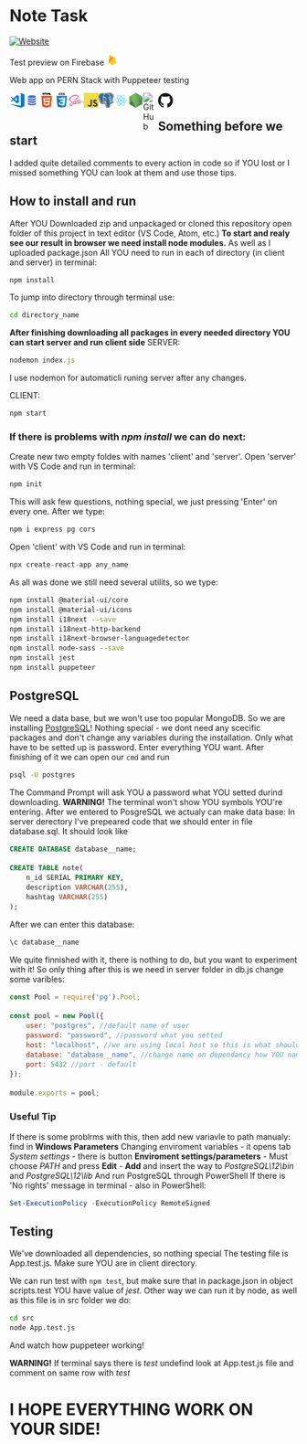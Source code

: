 # Note Task #

[![Website](https://img.shields.io/website?label=Node%20Task&down_color=lightgrey&down_message=Node%20Task&style=flat-square&up_color=%23f50057&up_message=TRY&url=https%3A%2F%2Fnotesaionystask.web.app%2F)](https://notesaionystask.web.app/)

Test preview on Firebase <img src="https://raw.githubusercontent.com/github/explore/80688e429a7d4ef2fca1e82350fe8e3517d3494d/topics/firebase/firebase.png" height = "20px">

Web app on PERN Stack with Puppeteer testing

<img class="weblist" align="left" alt="Visual Studio Code" width="26px" src="https://raw.githubusercontent.com/github/explore/80688e429a7d4ef2fca1e82350fe8e3517d3494d/topics/visual-studio-code/visual-studio-code.png" /><img class="weblist" align="left" alt="Visual Studio Code" width="26px" src="https://raw.githubusercontent.com/github/explore/80688e429a7d4ef2fca1e82350fe8e3517d3494d/topics/sql/sql.png" /><img class="weblist" align="left" alt="HTML5" width="26px" src="https://raw.githubusercontent.com/github/explore/80688e429a7d4ef2fca1e82350fe8e3517d3494d/topics/html/html.png" /><img class="weblist" align="left" alt="CSS3" width="26px" src="https://raw.githubusercontent.com/github/explore/80688e429a7d4ef2fca1e82350fe8e3517d3494d/topics/css/css.png" /><img class="weblist" align="left" alt="Sass" width="26px" src="https://raw.githubusercontent.com/github/explore/80688e429a7d4ef2fca1e82350fe8e3517d3494d/topics/sass/sass.png" /><img class="weblist" align="left" alt="JavaScript" width="26px" src="https://raw.githubusercontent.com/github/explore/80688e429a7d4ef2fca1e82350fe8e3517d3494d/topics/javascript/javascript.png" /><img class="weblist" align="left" alt="React" width="26px" src="https://raw.githubusercontent.com/github/explore/80688e429a7d4ef2fca1e82350fe8e3517d3494d/topics/postgresql/postgresql.png" /><img class="weblist" align="left" alt="React" width="26px" src="https://raw.githubusercontent.com/github/explore/80688e429a7d4ef2fca1e82350fe8e3517d3494d/topics/react/react.png" /><img class="weblist" align="left" alt="Node.js" width="26px" src="https://raw.githubusercontent.com/github/explore/80688e429a7d4ef2fca1e82350fe8e3517d3494d/topics/nodejs/nodejs.png" /><img class="weblist" align="left" alt="GitHub" width="26px" src="https://habrastorage.org/webt/mr/mp/vo/mrmpvoy3c9sicju-zbxkob3i-3w.png" /><img class="weblist" align="left" alt="GitHub" width="26px" src="https://raw.githubusercontent.com/github/explore/78df643247d429f6cc873026c0622819ad797942/topics/github/github.png" />
<br/>
## Something before we start ##

I added quite detailed comments to every action in code so if YOU lost or I missed something YOU can look at them and use those tips.
## How to install and run ##
After YOU Downloaded zip and unpackaged or cloned this repository open folder of this project in text editor (VS Code, Atom, etc.)
**To start and realy see our result in browser we need install node modules.**
As well as I uploaded package.json
All YOU need to run in each of directory (in client and server) in terminal:
```bash
npm install
```
To jump into directory through terminal use:
```bash
cd directory_name
```
**After finishing downloading all packages in every needed directory YOU can start server and run client side**
SERVER:
```js
nodemon index.js
```
I use nodemon for automaticli runing server after any changes.

CLIENT:
```bash
npm start
```

### If there is problems with *npm install* we can do next:

Create new two empty foldes with names 'client' and 'server'.
Open 'server' with VS Code and run in terminal:
```bash
npm init
```
This will ask few questions, nothing special, we just pressing 'Enter' on every one. After we type:
```bash
npm i express pg cors
```

Open 'client' with VS Code and run in terminal:
```js
npx create-react-app any_name
```
As all was done we still need several utilits, so we type:
```bash
npm install @material-ui/core
npm install @material-ui/icons
npm install i18next --save
npm install i18next-http-backend
npm install i18next-browser-languagedetector
npm install node-sass --save
npm install jest
npm install puppeteer
```

## PostgreSQL

We need a data base, but we won't use too popular MongoDB.
So we are installing [PostgreSQL][downloadlink]!
Nothing special - we dont need any scecific packages and don't change any variables during the installation. Only what have to be setted up is password. Enter everything YOU want. After finishing of it we can open our ```cmd``` and run 
```bash
psql -U postgres
```
The Command Prompt will ask YOU a password what YOU setted durind downloading.
**WARNING!** The terminal won't show YOU symbols YOU're entering.
After we entered to PosgreSQL we actualy can make data base:
In server derectory I've prepeared code that we should enter in file database.sql.
It should look like 
```sql
CREATE DATABASE database__name;

CREATE TABLE note(
    n_id SERIAL PRIMARY KEY,
    description VARCHAR(255),
    hashtag VARCHAR(255)
);
```
After we can enter this database:
```sql
\c database__name
```
We quite finnished with it, there is nothing to do, but you want to experiment with it!
So only thing after this is we need in server folder in db.js change some varibles:
```js
const Pool = require('pg').Pool;

const pool = new Pool({
    user: "postgres", //default name of user
    password: "password", //password what you setted
    host: "localhost", //we are using local host so this is what should be
    database: "database__name", //change name on dependancy how YOU named it
    port: 5432 //port - default
});

module.exports = pool;
```
### Useful Tip ###
If there is some problrms with this, then add new variavle to path manualy:
find in **Windows Parameters** Changing enviroment variables - it opens tab *System settings* - there is button **Enviroment settings/parameters** - Must choose *PATH* and press **Edit** - **Add** and insert the way to *PostgreSQL\12\bin* and *PostgreSQL\12\lib*
And run PostgreSQL through PowerShell
If there is 'No rights' message in terminal - also in PowerShell:
```PowerShell
Set-ExecutionPolicy -ExecutionPolicy RemoteSigned
```

## Testing ##

We've downloaded all dependencies, so nothing special
The testing file is App.test.js. Make sure YOU are in client directory.

We can run test with ```npm test```, but make sure that in package.json in object scripts.test YOU have value of *jest*. Other way we can run it by node, as well as this file is in src folder we do: 
```bash
cd src
node App.test.js
```
And watch how puppeteer working!

**WARNING!** If terminal says there is *test* undefind look at App.test.js file and comment on same row with *test*

# I HOPE EVERYTHING WORK ON YOUR SIDE!

[downloadlink]: https://www.enterprisedb.com/downloads/postgres-postgresql-downloads
